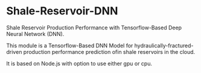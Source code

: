 # Shale-Reservoir-DNN

Shale Reservoir Production Performance with Tensorflow-Based Deep Neural Network (DNN).

This module is a Tensorflow-Based DNN Model for hydraulically-fractured-driven production performance prediction ofin shale reservoirs in the cloud.

It is based on Node.js with option to use either gpu or cpu. 
